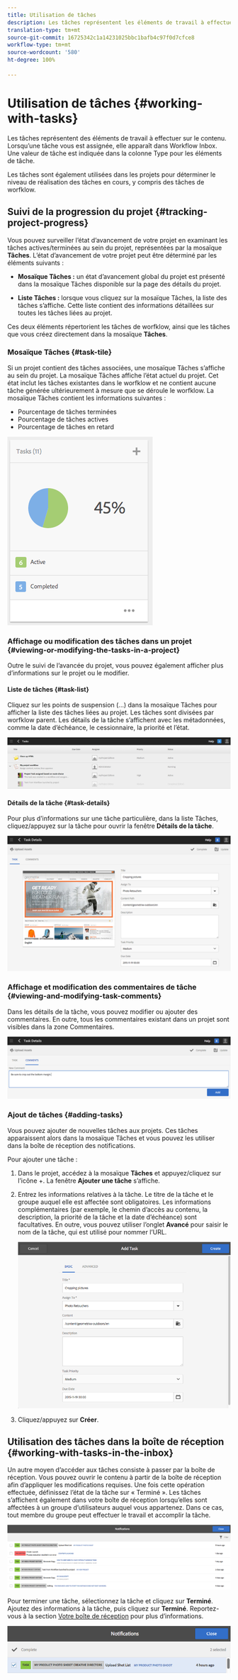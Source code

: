 ```yaml
---
title: Utilisation de tâches
description: Les tâches représentent les éléments de travail à effectuer sur le contenu. Elles sont utilisées dans les projets pour déterminer le niveau de réalisation des tâches en cours
translation-type: tm+mt
source-git-commit: 16725342c1a14231025bbc1bafb4c97f0d7cfce8
workflow-type: tm+mt
source-wordcount: '580'
ht-degree: 100%

---
```



# Utilisation de tâches {#working-with-tasks}

Les tâches représentent des éléments de travail à effectuer sur le contenu. Lorsqu’une tâche vous est assignée, elle apparaît dans Workflow Inbox. Une valeur de tâche est indiquée dans la colonne Type pour les éléments de tâche.

Les tâches sont également utilisées dans les projets pour déterminer le niveau de réalisation des tâches en cours, y compris des tâches de worfklow.

## Suivi de la progression du projet    {#tracking-project-progress}

Vous pouvez surveiller l’état d’avancement de votre projet en examinant les tâches actives/terminées au sein du projet, représentées par la mosaïque **Tâches**. L’état d’avancement de votre projet peut être déterminé par les éléments suivants :

* **Mosaïque Tâches :** un état d’avancement global du projet est présenté dans la mosaïque Tâches disponible sur la page des détails du projet.

* **Liste Tâches :** lorsque vous cliquez sur la mosaïque Tâches, la liste des tâches s’affiche. Cette liste contient des informations détaillées sur toutes les tâches liées au projet.

Ces deux éléments répertorient les tâches de worfklow, ainsi que les tâches que vous créez directement dans la mosaïque **Tâches**.

### Mosaïque Tâches    {#task-tile}

Si un projet contient des tâches associées, une mosaïque Tâches s’affiche au sein du projet. La mosaïque Tâches affiche l’état actuel du projet. Cet état inclut les tâches existantes dans le worfklow et ne contient aucune tâche générée ultérieurement à mesure que se déroule le worfklow. La mosaïque Tâches contient les informations suivantes :

* Pourcentage de tâches terminées
* Pourcentage de tâches actives
* Pourcentage de tâches en retard

![Mosaïque Tâches](/help/sites-cloud/authoring/assets/projects-tasks.png)

### Affichage ou modification des tâches dans un projet {#viewing-or-modifying-the-tasks-in-a-project}

Outre le suivi de l’avancée du projet, vous pouvez également afficher plus d’informations sur le projet ou le modifier.

#### Liste de tâches    {#task-list}

Cliquez sur les points de suspension (...) dans la mosaïque Tâches pour afficher la liste des tâches liées au projet. Les tâches sont divisées par worfklow parent. Les détails de la tâche s’affichent avec les métadonnées, comme la date d’échéance, le cessionnaire, la priorité et l’état.

![Liste de tâches](/help/sites-cloud/authoring/assets/projects-task-list.png)

#### Détails de la tâche {#task-details}

Pour plus d’informations sur une tâche particulière, dans la liste Tâches, cliquez/appuyez sur la tâche pour ouvrir la fenêtre **Détails de la tâche**.

![Détails de la tâche](/help/sites-cloud/authoring/assets/projects-task-details.png)

### Affichage et modification des commentaires de tâche {#viewing-and-modifying-task-comments}

Dans les détails de la tâche, vous pouvez modifier ou ajouter des commentaires. En outre, tous les commentaires existant dans un projet sont visibles dans la zone Commentaires.

![Commentaires sur les tâches](/help/sites-cloud/authoring/assets/projects-tasks-comments.png)

### Ajout de tâches {#adding-tasks}

Vous pouvez ajouter de nouvelles tâches aux projets. Ces tâches apparaissent alors dans la mosaïque Tâches et vous pouvez les utiliser dans la boîte de réception des notifications.

Pour ajouter une tâche :

1. Dans le projet, accédez à la mosaïque **Tâches** et appuyez/cliquez sur l’icône +. La fenêtre **Ajouter une tâche** s’affiche.
1. Entrez les informations relatives à la tâche. Le titre de la tâche et le groupe auquel elle est affectée sont obligatoires. Les informations complémentaires (par exemple, le chemin d’accès au contenu, la description, la priorité de la tâche et la date d’échéance) sont facultatives. En outre, vous pouvez utiliser l’onglet **Avancé** pour saisir le nom de la tâche, qui est utilisé pour nommer l’URL.

   ![Ajouter une tâche](/help/sites-cloud/authoring/assets/projects-add-task.png)

1. Cliquez/appuyez sur **Créer**.

## Utilisation des tâches dans la boîte de réception    {#working-with-tasks-in-the-inbox}

Un autre moyen d’accéder aux tâches consiste à passer par la boîte de réception. Vous pouvez ouvrir le contenu à partir de la boîte de réception afin d’appliquer les modifications requises. Une fois cette opération effectuée, définissez l’état de la tâche sur « Terminé ». Les tâches s’affichent également dans votre boîte de réception lorsqu’elles sont affectées à un groupe d’utilisateurs auquel vous appartenez. Dans ce cas, tout membre du groupe peut effectuer le travail et accomplir la tâche.

![Tâches dans la boîte de réception](/help/sites-cloud/authoring/assets/projects-task-inbox.png)

Pour terminer une tâche, sélectionnez la tâche et cliquez sur **Terminé**. Ajoutez des informations à la tâche, puis cliquez sur **Terminé**. Reportez-vous à la section [Votre boîte de réception](/help/sites-cloud/authoring/getting-started/inbox.md) pour plus d’informations.

![Notifications de tâche](/help/sites-cloud/authoring/assets/projects-task-notifications.png)
